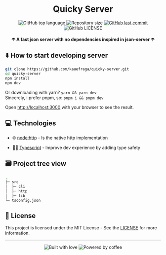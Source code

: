 <h1 align="center">Quicky Server</h1>

<p align="center">
  <img
    alt="GitHub top language"
    src="https://img.shields.io/github/languages/top/kauefraga/quicky-server.svg"
  />
  <img
    alt="Repository size"
    src="https://img.shields.io/github/repo-size/kauefraga/quicky-server.svg"
  />
  <a href="https://github.com/kauefraga/quicky-server/commits/main">
    <img
      alt="GitHub last commit"
      src="https://img.shields.io/github/last-commit/kauefraga/quicky-server.svg"
    />
  </a>
  <img
    alt="GitHub LICENSE"
    src="https://img.shields.io/github/license/kauefraga/quicky-server.svg"
  />
</p>

<h4 align="center">☂ A fast json server with no dependencies inspired in json-server ☂</h4>

## ⬇️ How to start developing server

```bash
git clone https://github.com/kauefraga/quicky-server.git
cd quicky-server
npm install
npm dev
```

Or downloading with yarn? `yarn && yarn dev`
<br/>
Sincerely, i prefer pnpm, so: `pnpm i && pnpm dev`

Open [http://localhost:3000](http://localhost:3000) with your browser to see the result.

## 💻 Technologies

- 🌐 [node:http](https://nodejs.org/dist/latest-v16.x/docs/api/http.html) - Is the native http implementation
<!-- - 🎨 [Chalk](https://www.npmjs.com/package/chalk) -->
- 🧑‍💻 [Typescript](https://www.typescriptlang.org) - Improve dev experience by adding type safety

## 🗃 Project tree view

```bash
.
├─ src
│  ├─ cli
│  ├─ http
│  ├─ lib
└─ tsconfig.json
```

## 📝 License

This project is licensed under the MIT License - See the [LICENSE](https://github.com/kauefraga/quicky-server/blob/main/LICENSE) for more information.

---

<div align="center" display="flex">
  <img alt="Built with love" src="https://forthebadge.com/images/badges/built-with-love.svg">
  <img alt="Powered by coffee" src="https://forthebadge.com/images/badges/powered-by-coffee.svg">
</div>
